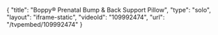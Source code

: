 {
    "title": "Boppy&reg; Prenatal Bump &amp; Back Support Pillow",
    "type": "solo",
    "layout": "iframe-static",
    "videoId": "109992474",
    "url": "\/tvpembed\/109992474"
}